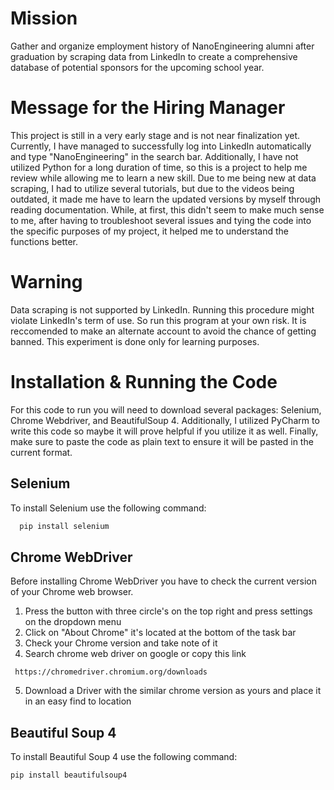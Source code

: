 # Mission
Gather and organize employment history of NanoEngineering alumni after graduation by scraping data from LinkedIn to create a comprehensive database of potential sponsors for the upcoming school year. 

# Message for the Hiring Manager
This project is still in a very early stage and is not near finalization yet. Currently, I have managed to successfully log into LinkedIn automatically and type "NanoEngineering" in the search bar. Additionally, I have not utilized Python for a long duration of time, so this is a project to help me review while allowing me to learn a new skill. Due to me being new at data scraping, I had to utilize several tutorials, but due to the videos being outdated, it made me have to learn the updated versions by myself through reading documentation. While, at first, this didn't seem to make much sense to me, after having to troubleshoot several issues and tying the code into the specific purposes of my project, it helped me to understand the functions better.

# Warning
Data scraping is not supported by LinkedIn. Running this procedure might violate LinkedIn's term of use. So run this program at your own risk. It is reccomended to make an alternate account to avoid the chance of getting banned. This experiment is done only for learning purposes.

# Installation & Running the Code
For this code to run you will need to download several packages: Selenium, Chrome Webdriver, and BeautifulSoup 4. Additionally, I utilized PyCharm to write this code so maybe it will prove helpful if you utilize it as well. Finally, make sure to paste the code as plain text to ensure it will be pasted in the current format.

## Selenium

To install Selenium use the following command:
 ```bash
   pip install selenium
   ```
## Chrome WebDriver
Before installing Chrome WebDriver you have to check the current version of your Chrome web browser.
1. Press the button with three circle's on the top right and press settings on the dropdown menu
2. Click on "About Chrome" it's located at the bottom of the task bar
3. Check your Chrome version and take note of it
4. Search chrome web driver on google or copy this link
```
 https://chromedriver.chromium.org/downloads
   ```
5. Download a Driver with the similar chrome version as yours and place it in an easy find to location

## Beautiful Soup 4 
To install Beautiful Soup 4 use the following command:
 ```bash
 pip install beautifulsoup4
  ```
   
